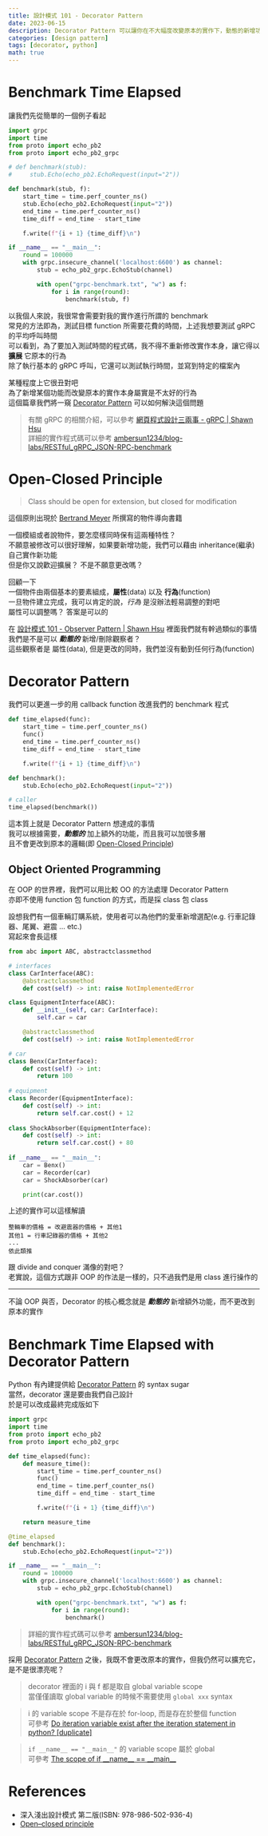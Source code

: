 ```yaml
---
title: 設計模式 101 - Decorator Pattern
date: 2023-06-15
description: Decorator Pattern 可以讓你在不大幅度改變原本的實作下，動態的新增功能。本文將會介紹 Decorator Pattern 的基本觀念，並且會以 Python 實作一個簡單的例子
categories: [design pattern]
tags: [decorator, python]
math: true
---
```


# Benchmark Time Elapsed
讓我們先從簡單的一個例子看起
```python
import grpc
import time
from proto import echo_pb2
from proto import echo_pb2_grpc

# def benchmark(stub):
#     stub.Echo(echo_pb2.EchoRequest(input="2"))

def benchmark(stub, f):
    start_time = time.perf_counter_ns()
    stub.Echo(echo_pb2.EchoRequest(input="2"))
    end_time = time.perf_counter_ns()
    time_diff = end_time - start_time

    f.write(f"{i + 1} {time_diff}\n")

if __name__ == "__main__":
    round = 100000
    with grpc.insecure_channel('localhost:6600') as channel:
        stub = echo_pb2_grpc.EchoStub(channel)

        with open("grpc-benchmark.txt", "w") as f:
            for i in range(round):
                benchmark(stub, f)
```

以我個人來說，我很常會需要對我的實作進行所謂的 benchmark\
常見的方法即為，測試目標 function 所需要花費的時間，上述我想要測試 gRPC 的平均呼叫時間\
可以看到，為了要加入測試時間的程式碼，我不得不重新修改實作本身，讓它得以 **擴展** 它原本的行為\
除了執行基本的 gRPC 呼叫，它還可以測試執行時間，並寫到特定的檔案內

某種程度上它很丑對吧\
為了新增某個功能而改變原本的實作本身屬實是不太好的行為\
這個篇章我們將一窺 [Decorator Pattern](#decorator-pattern) 可以如何解決這個問題

> 有關 gRPC 的相關介紹，可以參考 [網頁程式設計三兩事 - gRPC \| Shawn Hsu](../../website/website-rpc)\
> 詳細的實作程式碼可以參考 [ambersun1234/blog-labs/RESTful_gRPC_JSON-RPC-benchmark](https://github.com/ambersun1234/blog-labs/tree/master/RESTful_gRPC_JSON-RPC-benchmark)

# Open-Closed Principle
> Class should be open for extension, but closed for modification

這個原則出現於 [Bertrand Meyer](https://en.wikipedia.org/wiki/Bertrand_Meyer) 所撰寫的物件導向書籍

一個模組或者說物件，要怎麼樣同時保有這兩種特性？\
不願意被修改可以很好理解，如果要新增功能，我們可以藉由 inheritance(繼承) 自己實作新功能\
但是你又說歡迎擴展？ 不是不願意更改嗎？

回顧一下\
一個物件由兩個基本的要素組成，**屬性**(data) 以及 **行為**(function)\
一旦物件建立完成，我可以肯定的說，*行為* 是沒辦法輕易調整的對吧\
屬性可以調整嗎？ 答案是可以的

在 [設計模式 101 - Observer Pattern \| Shawn Hsu](../../design%20pattern/design-pattern-observer) 裡面我們就有幹過類似的事情\
我們是不是可以 ***動態的*** 新增/刪除觀察者？\
這些觀察者是 屬性(data), 但是更改的同時，我們並沒有動到任何行為(function)

# Decorator Pattern
我們可以更進一步的用 callback function 改進我們的 benchmark 程式
```python
def time_elapsed(func):
    start_time = time.perf_counter_ns()
    func()
    end_time = time.perf_counter_ns()
    time_diff = end_time - start_time

    f.write(f"{i + 1} {time_diff}\n")

def benchmark():
    stub.Echo(echo_pb2.EchoRequest(input="2"))

# caller
time_elapsed(benchmark())
```

這本質上就是 Decorator Pattern 想達成的事情\
我可以根據需要，***動態的*** 加上額外的功能，而且我可以加很多層\
且不會更改到原本的邏輯(即 [Open-Closed Principle](#open-closed-principle))

## Object Oriented Programming
在 OOP 的世界裡，我們可以用比較 OO 的方法處理 Decorator Pattern\
亦即不使用 function 包 function 的方式，而是採 class 包 class

設想我們有一個車輛訂購系統，使用者可以為他們的愛車新增選配(e.g. 行車記錄器、尾翼、避震 ... etc.)\
寫起來會長這樣
```python
from abc import ABC, abstractclassmethod

# interfaces
class CarInterface(ABC):
    @abstractclassmethod
    def cost(self) -> int: raise NotImplementedError

class EquipmentInterface(ABC):
    def __init__(self, car: CarInterface):
        self.car = car

    @abstractclassmethod
    def cost(self) -> int: raise NotImplementedError

# car
class Benx(CarInterface):
    def cost(self) -> int:
        return 100
    
# equipment
class Recorder(EquipmentInterface):
    def cost(self) -> int:
        return self.car.cost() + 12
    
class ShockAbsorber(EquipmentInterface):
    def cost(self) -> int:
        return self.car.cost() + 80
    
if __name__ == "__main__":
    car = Benx()
    car = Recorder(car)
    car = ShockAbsorber(car)

    print(car.cost())
```

上述的實作可以這樣解讀
```
整輛車的價格 = 改避震器的價格 + 其他1
其他1 = 行車記錄器的價格 + 其他2
...
依此類推
```
跟 divide and conquer 滿像的對吧？\
老實說，這個方式跟非 OOP 的作法是一樣的，只不過我們是用 class 進行操作的

<hr>

不論 OOP 與否，Decorator 的核心概念就是 ***動態的*** 新增額外功能，而不更改到原本的實作

# Benchmark Time Elapsed with Decorator Pattern
Python 有內建提供給 [Decorator Pattern](#decorator-pattern) 的 syntax sugar\
當然，decorator 還是要由我們自己設計\
於是可以改成最終完成版如下

```python
import grpc
import time
from proto import echo_pb2
from proto import echo_pb2_grpc

def time_elapsed(func):
    def measure_time():
        start_time = time.perf_counter_ns()
        func()
        end_time = time.perf_counter_ns()
        time_diff = end_time - start_time

        f.write(f"{i + 1} {time_diff}\n")

    return measure_time

@time_elapsed
def benchmark():
    stub.Echo(echo_pb2.EchoRequest(input="2"))

if __name__ == "__main__":
    round = 100000
    with grpc.insecure_channel('localhost:6600') as channel:
        stub = echo_pb2_grpc.EchoStub(channel)

        with open("grpc-benchmark.txt", "w") as f:
            for i in range(round):
                benchmark()
```

> 詳細的實作程式碼可以參考 [ambersun1234/blog-labs/RESTful_gRPC_JSON-RPC-benchmark](https://github.com/ambersun1234/blog-labs/tree/master/RESTful_gRPC_JSON-RPC-benchmark)

採用 [Decorator Pattern](#decorator-pattern) 之後，我既不會更改原本的實作，但我仍然可以擴充它，是不是很漂亮呢？

> decorator 裡面的 i 與 f 都是取自 global variable scope\
> 當僅僅讀取 global variable 的時候不需要使用 `global xxx` syntax

> i 的 variable scope 不是存在於 for-loop, 而是存在於整個 function\
> 可參考 [Do iteration variable exist after the iteration statement in python? \[duplicate\]](https://stackoverflow.com/questions/21394161/do-iteration-variable-exist-after-the-iteration-statement-in-python)

> `if __name__ == "__main__"` 的 variable scope 屬於 global\
> 可參考 [The scope of if \_\_name\_\_ == \_\_main\_\_](https://stackoverflow.com/questions/12807069/the-scope-of-if-name-main)

# References
+ 深入淺出設計模式 第二版(ISBN: 978-986-502-936-4)
+ [Open–closed principle](https://en.wikipedia.org/wiki/Open%E2%80%93closed_principle)